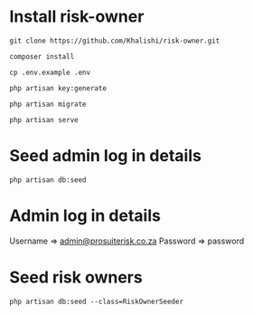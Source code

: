 # Install risk-owner

```git clone https://github.com/Khalishi/risk-owner.git```

```composer install```

```cp .env.example .env```

```php artisan key:generate```

```php artisan migrate```

```php artisan serve```

# Seed admin log in details
```php artisan db:seed```

# Admin log in details

Username => admin@prosuiterisk.co.za
Password => password

# Seed risk owners

```php artisan db:seed --class=RiskOwnerSeeder```
